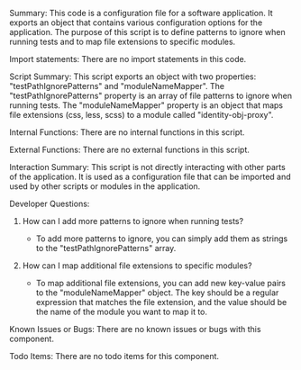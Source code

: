 Summary:
This code is a configuration file for a software application. It exports an object that contains various configuration options for the application. The purpose of this script is to define patterns to ignore when running tests and to map file extensions to specific modules.

Import statements:
There are no import statements in this code.

Script Summary:
This script exports an object with two properties: "testPathIgnorePatterns" and "moduleNameMapper". The "testPathIgnorePatterns" property is an array of file patterns to ignore when running tests. The "moduleNameMapper" property is an object that maps file extensions (css, less, scss) to a module called "identity-obj-proxy".

Internal Functions:
There are no internal functions in this script.

External Functions:
There are no external functions in this script.

Interaction Summary:
This script is not directly interacting with other parts of the application. It is used as a configuration file that can be imported and used by other scripts or modules in the application.

Developer Questions:
1. How can I add more patterns to ignore when running tests?
   - To add more patterns to ignore, you can simply add them as strings to the "testPathIgnorePatterns" array.

2. How can I map additional file extensions to specific modules?
   - To map additional file extensions, you can add new key-value pairs to the "moduleNameMapper" object. The key should be a regular expression that matches the file extension, and the value should be the name of the module you want to map it to.

Known Issues or Bugs:
There are no known issues or bugs with this component.

Todo Items:
There are no todo items for this component.
